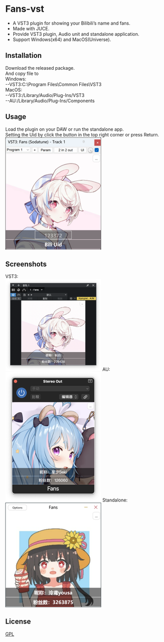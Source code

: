 # Fans-vst

* A VST3 plugin for showing your Bilibili’s name and fans.  
* Made with JUCE.  
* Provide VST3 plugin, Audio unit and standalone application.  
* Support Windows(x64) and MacOS(Universe).  

## Installation

Download the released package.  
And copy file to  
Windows:  
--VST3:C:\Program Files\Common Files\VST3  
MacOS:  
--VST3:/Library/Audio/Plug-Ins/VST3  
--AU:/Library/Audio/Plug-Ins/Components  

## Usage
Load the plugin on your DAW or run the standalone app.  
Setting the Uid by click the button in the top right corner or press Return.  
<img src="img/setting.png" alt="setting" width="300">

## Screenshots
VST3:  
<img src="img/vst3.png" alt="vst3" width="300">
AU:  
<img src="img/au.png" alt="au" width="300">
Standalone:  
<img src="img/standalone.png" alt="standalone" width="300">

## License
[GPL](https://choosealicense.com/licenses/gpl-3.0/)
